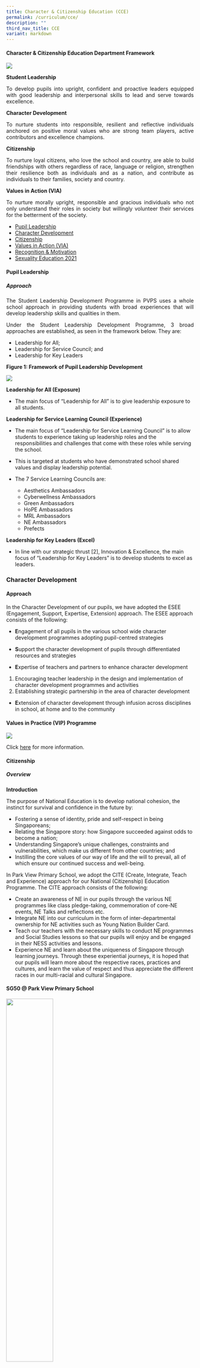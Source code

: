 ```yaml
---
title: Character & Citizenship Education (CCE)
permalink: /curriculum/cce/
description: ""
third_nav_title: CCE
variant: markdown
---
```

<h4>Character &amp; Citizenship Education Department Framework</h4>

![](/images/PVPS%20Student%20Outcomes%20Framework%20v3_optimisedforweb.jpg)

<b>Student Leadership</b>

<p align="justify">To develop pupils into upright, confident and proactive leaders equipped with good leadership and interpersonal skills to lead and serve towards excellence.</p>


**Character Development**

<p align="justify">To nurture students into responsible, resilient and reflective individuals anchored on positive moral values who are strong team players, active contributors and excellence champions.</p>


**Citizenship**

<p align="justify">To nurture loyal citizens, who love the school and country, are able to build friendships with others regardless of race, language or religion, strengthen their resilience both as individuals and as a nation, and contribute as individuals to their families, society and country.</p>

**Values in Action (VIA)**

<p align="justify">To nurture morally upright, responsible and gracious individuals who not only understand their roles in society but willingly volunteer their services for the betterment of the society.</p>

* [Pupil Leadership](#PupilLeadership)  
* [Character Development](#CharacterDevelopment)
* [Citizenship](#Citizenship)
* [Values in Action (VIA)](#ValuesinAction)
* [Recognition &amp; Motivation](#Recognition&amp;Motivation)
* [Sexuality Education 2021](#SexualityEducation2021)


<h4>Pupil Leadership</h4>
<h5>Approach</h5>

<p align="justify">The Student Leadership Development Programme in PVPS uses a whole school approach in providing students with broad experiences that will develop leadership skills and qualities in them.</p>

<p align="justify">Under the Student Leadership Development Programme, 3 broad approaches are established, as seen in the framework below. They are:</p>

<ul>
	<li>Leadership for All;</li>
	<li>Leadership for Service Council; and</li>
	<li>Leadership for Key Leaders</li>
</ul>

**Figure 1: Framework of Pupil Leadership Development**

![](/images/leadership-Web.jpg)

**Leadership for All (Exposure)**

*   The main focus of “Leadership for All” is to give leadership exposure to all students.

**Leadership for Service Learning Council (Experience)**

*   The main focus of “Leadership for Service Learning Council” is to allow students to experience taking up leadership roles and the responsibilities and challenges that come with these roles while serving the school.

*   This is targeted at students who have demonstrated school shared values and display leadership potential.

*   The 7 Service Learning Councils are:

	*   Aesthetics Ambassadors
	*   Cyberwellness Ambassadors
	*   Green Ambassadors
	*   HoPE Ambassadors
	*   MRL Ambassadors
	*   NE Ambassadors
	*   Prefects

**Leadership for Key Leaders (Excel)**

*   In line with our strategic thrust \[2\], Innovation &amp; Excellence, the main focus of “Leadership for Key Leaders” is to develop students to excel as leaders.

<h3><a name="Character Development"></a>Character Development</h3>

#### Approach

In the Character Development of our pupils, we have adopted the ESEE (Engagement, Support, Expertise, Extension) approach. The ESEE approach consists of the following:

*   **E**ngagement of all pupils in the various school wide character development programmes adopting pupil-centred strategies

*   **S**upport the character development of pupils through differentiated resources and strategies

*   **E**xpertise of teachers and partners to enhance character development

1.  Encouraging teacher leadership in the design and implementation of character development programmes and activities
2.  Establishing strategic partnership in the area of character development

*   **E**xtension of character development through infusion across disciplines in school, at home and to the community


#### Values in Practice (VIP) Programme

![](/images/VIP%20Logo%20Web.jpg)

Click [here](/curriculum/cce/character-development/values-in-practice-vip-programme) for more information.

<h4>Citizenship</h4>
<h5>Overview</h5>

**Introduction**  
  
The purpose of National Education is to develop national cohesion, the instinct for survival and confidence in the future by:  
  

*   Fostering a sense of identity, pride and self-respect in being Singaporeans;
*   Relating the Singapore story: how Singapore succeeded against odds to become a nation;
*   Understanding Singapore’s unique challenges, constraints and vulnerabilities, which make us different from other countries; and
*   Instilling the core values of our way of life and the will to prevail, all of which ensure our continued success and well-being.

  
In Park View Primary School, we adopt the CITE (Create, Integrate, Teach and Experience) approach for our National (Citizenship) Education Programme. The CITE approach consists of the following:  
  

*   Create an awareness of NE in our pupils through the various NE programmes like class pledge-taking, commemoration of core-NE events, NE Talks and reflections etc.
*   Integrate NE into our curriculum in the form of inter-departmental ownership for NE activities such as Young Nation Builder Card.
*   Teach our teachers with the necessary skills to conduct NE programmes and Social Studies lessons so that our pupils will enjoy and be engaged in their NESS activities and lessons.
*   Experience NE and learn about the uniqueness of Singapore through learning journeys. Through these experiential journeys, it is hoped that our pupils will learn more about the respective races, practices and cultures, and learn the value of respect and thus appreciate the different races in our multi-racial and cultural Singapore.


<h4>SG50 @ Park View Primary School</h4>

<img src="/images/SG50%20%20Park%20View%20Logo%20Citizenship%20Page.jpg" style="width:50%">

<h4>Values in Action (VIA)</h4>

<h5>Approach</h5>

<p align="justify">In our effort to nurture our pupils to become a morally upright, responsible and gracious citizen, the school believes in adopting a whole school approach in the implementation of its Values In Action Programme.</p>

<p align="justify">There are 3 approaches for VIA in the school are <b>Environment</b>, <b>Fund-raising</b> and <b>Outreach</b>. Through this extensive approach, it is hoped that our pupils will learn about citizenship; a citizen who is informed, concerned and participative.</p>

<p align="justify">VIA activities are differentiated and developmental in nature where pupils get the experience to be involved in community service in stages throughout their primary school years, according to the objectives that have been spelt out for the different levels.</p>

<p align="justify">VIA Packages are designed to guide pupils through the 3 stages of VIA: pre-VIA, VIA and post-VIA.</p>

<p align="justify">Some highlights of our VIA activities include Project SHINE for all pupils, Adopt-a-Plot for Primary 3, Project Festive and Litter Free Neighbourhood for Primary 4, visit to the senior citizens’ home for Primary 5 and school enhancement activities in Batam, Indonesia for Primary 6.</p>

<h4>Recognition &amp; Motivation</h4>

*   [After-thoughts, Best Wishes Corner (ABC)](/curriculum/cce/recognition-n-motivation/after-thoughts-best-wishes-corner-abc)
*   [Model Class Award](/curriculum/cce/recognition-n-motivation/model-class-award)
*   [Holistic Awards Framework (HAF)](/curriculum/cce/recognition-n-motivation/holistic-awards-framework-haf)
*   [P6 Motivation Programme](/curriculum/cce/recognition-n-motivation/p6-motivation-programme)


<h4>Sexuality Education 2021</h4>

For more information, click [here](/curriculum/cce/character-development/sexuality-education-2021)